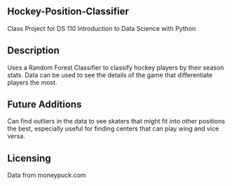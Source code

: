 ## Hockey-Position-Classifier
Class Project for DS 110 Introduction to Data Science with Python

## Description
Uses a Random Forest Classifier to classify hockey players by their season stats.
Data can be used to see the details of the game that differentiate players the most.

## Future Additions
Can find outliers in the data to see skaters that might fit into other positions the best, especially useful for finding centers that can play wing and vice versa.

## Licensing
Data from moneypuck.com
